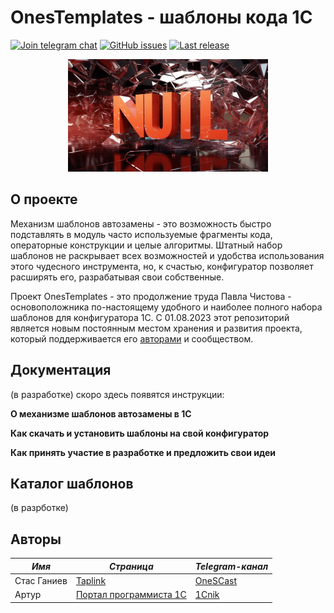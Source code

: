 # OnesTemplates - шаблоны кода 1С

[![Join telegram chat](https://img.shields.io/badge/chat-telegram-blue?style=flat&logo=telegram)](https://t.me/st1c8)
[![GitHub issues](https://img.shields.io/github/issues-raw/stasganiev/OnesTemplates?style=badge)](https://github.com/stasganiev/OnesTemplates/issues)
[![Last release](https://img.shields.io/github/v/release/stasganiev/OnesTemplates?include_prereleases&label=last%20release&style=badge)](https://github.com/stasganiev/OnesTemplates/releases/latest)

<div id="header" align="center">
  <img src="./img/titlepaper.png" width="320" height="180"/>
</div>

## О проекте

Механизм шаблонов автозамены - это возможность быстро подставлять в модуль часто используемые фрагменты кода, операторные конструкции и целые алгоритмы.
Штатный набор шаблонов не раскрывает всех возможностей и удобства использования этого чудесного инструмента, но, к счастью, конфигуратор позволяет расширять его, разрабатывая свои собственные.

Проект OnesTemplates - это продолжение труда Павла Чистова - основоположника по-настоящему удобного и наиболее полного набора шаблонов для конфигуратора 1С.
С 01.08.2023 этот репозиторий является новым постоянным местом хранения и развития проекта, который поддерживается его [авторами](#title_outhers) и сообществом.

## Документация

(в разработке) скоро здесь появятся инструкции:

**О механизме шаблонов автозамены в 1С**

**Как скачать и установить шаблоны на свой конфигуратор**

**Как принять участие в разработке и предложить свои идеи**

## Каталог шаблонов

(в разрботке)

## <a name="title_outhers"></a> Авторы

|*Имя*|*Страница*|*Telegram-канал*|
|---|---|---|
|Стас Ганиев|[Taplink](https://stasganiev.taplink.ws/)|[OneSCast](https://t.me/OneSCast)|
|Артур|[Портал программиста 1С](https://koder.by/shablony_avtozameny_1s.php)|[1Cnik](https://t.me/by_1cnik)|
